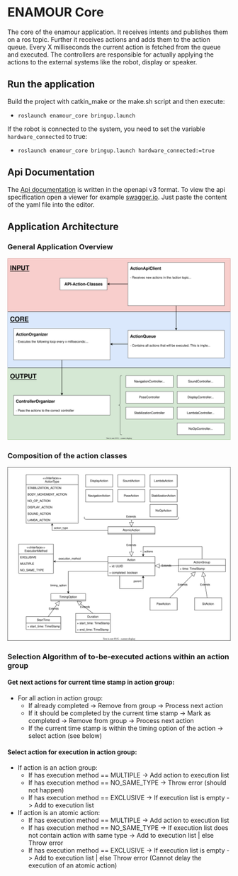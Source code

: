 # ENAMOUR Core

The core of the enamour application. It receives intents and publishes them on a ros topic.
Further it receives actions and adds them to the action queue. Every X milliseconds the current action is fetched
from the queue and executed. The controllers are responsible for actually applying the actions to the
external systems like the robot, display or speaker.

## Run the application

Build the project with catkin_make or the make.sh script and then execute:

- `roslaunch enamour_core bringup.launch`

If the robot is connected to the system, you need to set the variable `hardware_connected` to true:

- `roslaunch enamour_core bringup.launch hardware_connected:=true`

## Api Documentation

The [Api documentation](openapi.yaml) is written in the openapi v3 format. To view the api specification open a viewer
for example [swagger.io](https://editor.swagger.io/). Just paste the content of the yaml file into the editor.

## Application Architecture

### General Application Overview

![General Application Overview](docs/general_overview.svg)

### Composition of the action classes

![General Application Overview](docs/action_composition.svg)

### Selection Algorithm of to-be-executed actions within an action group

#### Get next actions for current time stamp in action group:

- For all action in action group:
    - If already completed -> Remove from group -> Process next action
    - If it should be completed by the current time stamp -> Mark as completed -> Remove from group -> Process next
      action
    - If the current time stamp is within the timing option of the action -> select action (see below)

#### Select action for execution in action group:

- If action is an action group:
    - If has execution method == MULTIPLE -> Add action to execution list
    - If has execution method == NO_SAME_TYPE -> Throw error (should not happen)
    - If has execution method == EXCLUSIVE -> If execution list is empty -> Add to execution list
- If action is an atomic action:
    - If has execution method == MULTIPLE -> Add action to execution list
    - If has execution method == NO_SAME_TYPE -> If execution list does not contain action with same type ->
      Add to execution list | else Throw error
    - If has execution method == EXCLUSIVE -> If execution list is empty -> Add to execution list |
      else Throw error (Cannot delay the execution of an atomic action)